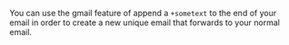You can use the gmail feature of append a `+sometext` to the end of your email in order to create a new unique email that forwards to your normal email.
